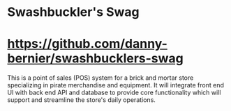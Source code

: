 # Swashbuckler's Swag
# https://github.com/danny-bernier/swashbucklers-swag

This is a point of sales (POS) system for a brick and mortar store specializing in pirate merchandise and equipment. It will integrate front end UI with back end API and database to provide core functionality which will support and streamline the store's daily operations.
